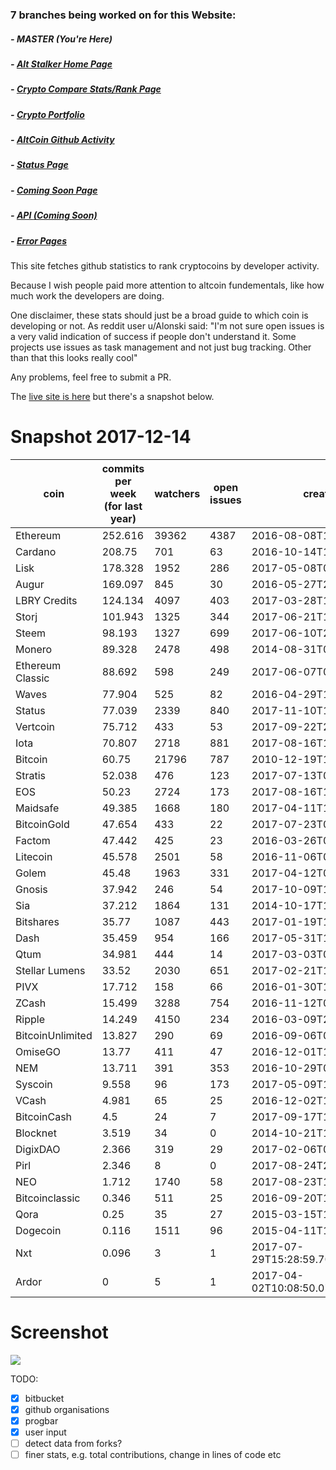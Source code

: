 ### 7 branches being worked on for this Website:

##### - **MASTER *(You're Here)***

##### - [Alt Stalker Home Page](https://github.com/MSFTserver/AltStalker/tree/AltStalker-Home)

##### - [Crypto Compare Stats/Rank Page](https://github.com/MSFTserver/AltStalker/tree/CryptoCompareStats)

##### - [Crypto Portfolio](https://github.com/MSFTserver/AltStalker/tree/Portfolio)

##### - [AltCoin Github Activity]((https://github.com/MSFTserver/AltStalker/tree/altcoin-github-activity))

##### - [Status Page](https://github.com/MSFTserver/AltStalker/tree/status)

##### - [Coming Soon Page](https://github.com/MSFTserver/AltStalker/tree/coming-soon)

##### - [API *(Coming Soon)*](https://github.com/MSFTserver/AltStalker/tree/API)

##### - [Error Pages](https://github.com/MSFTserver/AltStalker/tree/error-pages)

This site fetches github statistics to rank cryptocoins by developer activity.

Because I wish people paid more attention to altcoin fundementals, like how much work the developers are doing.

One disclaimer, these stats should just be a broad guide to which coin is developing or not. As reddit user u/Alonski said:  "I'm not sure open issues is a very valid indication of success if people don't understand it. Some projects use issues as task management and not just bug tracking. Other than that this looks really cool"

Any problems, feel free to submit a PR.

The [live site is here](https://activity.msft.online) but there's a snapshot below.

# Snapshot 2017-12-14

|coin|commits per week (for last year)|watchers|open issues|created|updated|contributors|
|---|---|---|---|---|---|---|
|Ethereum|252.616|39362|4387|2016-08-08T10:52:45Z|2017-11-03T04:59:28Z|1918|
|Cardano|208.75|701|63|2016-10-14T13:44:38Z|2017-12-14T20:29:21Z|48|
|Lisk|178.328|1952|286|2017-05-08T09:34:56Z|2017-12-14T14:07:24Z|590|
|Augur|169.097|845|30|2016-05-27T20:46:50Z|2017-12-12T15:44:09Z|135|
|LBRY Credits|124.134|4097|403|2017-03-28T17:12:49Z|2017-12-10T15:56:36Z|636|
|Storj|101.943|1325|344|2017-06-21T17:06:14Z|2017-11-28T09:24:27Z|226|
|Steem|98.193|1327|699|2017-06-10T22:10:57Z|2017-11-27T03:05:46Z|150|
|Monero|89.328|2478|498|2014-08-31T00:26:31Z|2017-11-11T14:22:40Z|381|
|Ethereum Classic|88.692|598|249|2017-06-07T05:45:30Z|2017-11-22T23:26:13Z|254|
|Waves|77.904|525|82|2016-04-29T13:52:46Z|2017-10-02T05:58:27Z|50|
|Status|77.039|2339|840|2017-11-10T16:23:18Z|2017-12-13T15:39:31Z|830|
|Vertcoin|75.712|433|53|2017-09-22T23:45:20Z|2017-12-13T16:03:29Z|764|
|Iota|70.807|2718|881|2017-08-16T18:18:35Z|2017-12-12T13:32:17Z|184|
|Bitcoin|60.75|21796|787|2010-12-19T15:16:43Z|2017-12-14T20:29:26Z|393|
|Stratis|52.038|476|123|2017-07-13T08:32:29Z|2017-11-03T02:20:26Z|354|
|EOS|50.23|2724|173|2017-08-16T18:25:45Z|2017-12-13T04:34:43Z|78|
|Maidsafe|49.385|1668|180|2017-04-11T10:45:23Z|2017-12-13T17:00:34Z|338|
|BitcoinGold|47.654|433|22|2017-07-23T05:59:24Z|2017-12-14T05:19:15Z|395|
|Factom|47.442|425|23|2016-03-26T04:33:00Z|2017-10-24T04:06:58Z|110|
|Litecoin|45.578|2501|58|2016-11-06T09:37:53Z|2017-12-14T11:33:06Z|1188|
|Golem|45.48|1963|331|2017-04-12T09:42:41Z|2017-10-29T09:45:35Z|50|
|Gnosis|37.942|246|54|2017-10-09T11:53:12Z|2017-12-07T21:42:29Z|34|
|Sia|37.212|1864|131|2014-10-17T17:50:25Z|2017-12-14T20:34:20Z|42|
|Bitshares|35.77|1087|443|2017-01-19T14:18:35Z|2017-12-13T08:34:56Z|344|
|Dash|35.459|954|166|2017-05-31T13:09:24Z|2017-12-06T17:21:12Z|751|
|Qtum|34.981|444|14|2017-03-03T08:17:11Z|2017-12-14T16:41:53Z|393|
|Stellar Lumens|33.52|2030|651|2017-02-21T16:54:58Z|2017-12-06T18:12:12Z|367|
|PIVX|17.712|158|66|2016-01-30T19:20:24Z|2017-12-13T00:40:59Z|294|
|ZCash|15.499|3288|754|2016-11-12T00:57:39Z|2017-12-12T10:53:10Z|389|
|Ripple|14.249|4150|234|2016-03-09T20:12:59Z|2017-11-29T04:47:29Z|363|
|BitcoinUnlimited|13.827|290|69|2016-09-06T01:50:00Z|2017-12-14T00:56:15Z|385|
|OmiseGO|13.77|411|47|2016-12-01T11:01:30Z|2017-11-23T09:25:11Z|93|
|NEM|13.711|391|353|2016-10-29T02:46:14Z|2017-12-14T15:53:58Z|55|
|Syscoin|9.558|96|173|2017-05-09T19:46:52Z|2017-11-22T10:40:30Z|349|
|VCash|4.981|65|25|2016-12-02T17:13:31Z|2017-12-04T11:07:49Z|10|
|BitcoinCash|4.5|24|7|2017-09-17T13:57:09Z|2017-12-13T13:54:34Z|18|
|Blocknet|3.519|34|0|2014-10-21T16:20:31Z|2017-11-08T08:37:01Z|6|
|DigixDAO|2.366|319|29|2017-02-06T06:52:41Z|2017-12-05T21:50:29Z|14|
|Pirl|2.346|8|0|2017-08-24T21:46:10Z|2017-12-14T04:52:57Z|3|
|NEO|1.712|1740|58|2017-08-23T14:37:17Z|2017-12-08T01:34:49Z|131|
|Bitcoinclassic|0.346|511|25|2016-09-20T19:27:21Z|2017-11-21T03:19:55Z|372|
|Qora|0.25|35|27|2015-03-15T14:53:32Z|2017-08-26T08:02:18Z|6|
|Dogecoin|0.116|1511|96|2015-04-11T16:02:58Z|2017-12-13T06:41:03Z|359|
|Nxt|0.096|3|1|2017-07-29T15:28:59.708022+00:00|2017-11-18T09:32:31.149456+00:00||
|Ardor|0|5|1|2017-04-02T10:08:50.078345+00:00|2017-08-24T12:00:55.772115+00:00||


# Screenshot

![](https://github.com/wassname/compare_altcoin_development/blob/master/docs/img/2017-24-11-29-17_Selection_001.png?raw=true)

TODO:

- [x] bitbucket
- [x] github organisations
- [x] progbar
- [x] user input
- [ ] detect data from forks?
- [ ] finer stats, e.g. total contributions, change in lines of code etc
